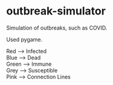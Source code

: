 # outbreak-simulator
Simulation of outbreaks, such as COVID.

Used pygame.

Red --> Infected <br>
Blue --> Dead<br>
Green --> Immune<br>
Grey --> Susceptible<br>
Pink --> Connection Lines
